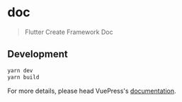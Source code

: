 # doc

> Flutter Create Framework Doc

## Development

```bash
yarn dev
yarn build
```

For more details, please head VuePress's [documentation](https://v1.vuepress.vuejs.org/).

